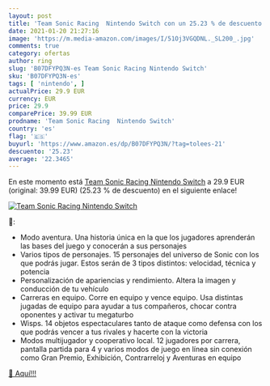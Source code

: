 ```yaml
---
layout: post
title: 'Team Sonic Racing  Nintendo Switch con un 25.23 % de descuento'
date: 2021-01-20 21:27:16
image: 'https://m.media-amazon.com/images/I/51Oj3VGQDNL._SL200_.jpg'
comments: true
category: ofertas
author: ring
slug: 'B07DFYPQ3N-es Team Sonic Racing Nintendo Switch'
sku: 'B07DFYPQ3N-es'
tags: [ 'nintendo', ]
actualPrice: 29.9 EUR
currency: EUR
price: 29.9
comparePrice: 39.99 EUR
prodname: 'Team Sonic Racing  Nintendo Switch'
country: 'es'
flag: '🇪🇸'
buyurl: 'https://www.amazon.es/dp/B07DFYPQ3N/?tag=tolees-21'
descuento: '25.23'
average: '22.3465'
---
```


En este momento está [Team Sonic Racing  Nintendo Switch](https://www.amazon.es/dp/B07DFYPQ3N/?tag=tolees-21) a 29.9 EUR (original: 39.99 EUR) (25.23 %  de descuento) en el siguiente enlace!

[![Team Sonic Racing  Nintendo Switch](https://m.media-amazon.com/images/I/51Oj3VGQDNL._SL200_.jpg)](https://www.amazon.es/dp/B07DFYPQ3N/?tag=tolees-21)

🔎:

- Modo aventura. Una historia única en la que los jugadores aprenderán las bases del juego y conocerán a sus personajes
- Varios tipos de personajes. 15 personajes del universo de Sonic con los que podrás jugar. Estos serán de 3 tipos distintos: velocidad, técnica y potencia
- Personalización de apariencias y rendimiento. Altera la imagen y conducción de tu vehículo
- Carreras en equipo. Corre en equipo y vence equipo. Usa distintas jugadas de equipo para ayudar a tus compañeros, chocar contra oponentes y activar tu megaturbo
- Wisps. 14 objetos espectaculares tanto de ataque como defensa con los que podrás vencer a tus rivales y hacerte con la victoria
- Modos multijugador y cooperativo local. 12 jugadores por carrera, pantalla partida para 4 y varios modos de juego en línea sin conexión como Gran Premio, Exhibición, Contrarreloj y Aventuras en equipo

[🛒 Aquí!!!](https://www.amazon.es/dp/B07DFYPQ3N/?tag=tolees-21)
